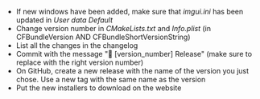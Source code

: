- If new windows have been added, make sure that *imgui.ini* has been updated in *User data Default*
- Change version number in *CMakeLists.txt* and *Info.plist* (in CFBundleVersion AND CFBundleShortVersionString)
- List all the changes in the changelog
- Commit with the message "🔖 [version_number] Release" (make sure to replace with the right version number)
- On GitHub, create a new release with the name of the version you just chose. Use a new tag with the same name as the version
- Put the new installers to download on the website